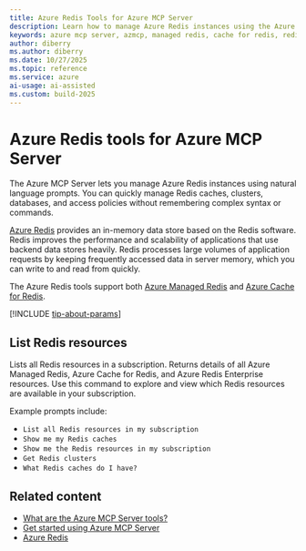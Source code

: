```yaml
---
title: Azure Redis Tools for Azure MCP Server
description: Learn how to manage Azure Redis instances using the Azure MCP Server with natural language prompts. Discover tools for Redis clusters, databases, caches, and access policies.
keywords: azure mcp server, azmcp, managed redis, cache for redis, redis cache, redis cluster, redis enterprise
author: diberry
ms.author: diberry
ms.date: 10/27/2025
ms.topic: reference
ms.service: azure
ai-usage: ai-assisted
ms.custom: build-2025
---
```


# Azure Redis tools for Azure MCP Server

The Azure MCP Server lets you manage Azure Redis instances using natural language prompts. You can quickly manage Redis caches, clusters, databases, and access policies without remembering complex syntax or commands.

[Azure Redis](/azure/redis) provides an in-memory data store based on the Redis software. Redis improves the performance and scalability of applications that use backend data stores heavily. Redis processes large volumes of application requests by keeping frequently accessed data in server memory, which you can write to and read from quickly.

The Azure Redis tools support both [Azure Managed Redis](/azure/redis/overview) and [Azure Cache for Redis](/azure/azure-cache-for-redis/cache-overview).

[!INCLUDE [tip-about-params](../includes/tools/parameter-consideration.md)]

## List Redis resources

<!-- `azmcp redis list` -->

Lists all Redis resources in a subscription. Returns details of all Azure Managed Redis, Azure Cache for Redis, and Azure Redis Enterprise resources. Use this command to explore and view which Redis resources are available in your subscription.

Example prompts include:

- `List all Redis resources in my subscription`
- `Show me my Redis caches`
- `Show me the Redis resources in my subscription`
- `Get Redis clusters`
- `What Redis caches do I have?`

## Related content

- [What are the Azure MCP Server tools?](index.md)
- [Get started using Azure MCP Server](../get-started.md)
- [Azure Redis](/azure/redis/)
